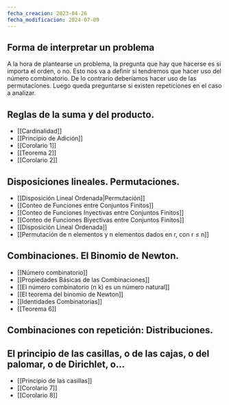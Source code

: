 ```yaml
---
fecha_creacion: 2023-04-26
fecha_modificacion: 2024-07-09
---
```

## Forma de interpretar un problema
A la hora de plantearse un problema, la pregunta que hay que hacerse es si importa el orden, o no. Esto nos va a definir si tendremos que hacer uso del número combinatorio. De lo contrario deberíamos hacer uso de las permutaciones.
Luego queda preguntarse si existen repeticiones en el caso a analizar.

## Reglas de la suma y del producto.
 - [[Cardinalidad]]
 - [[Principio de Adición]]
 - [[Corolario 1]]
 - [[Teorema 2]]
 - [[Corolario 2]]

## Disposiciones lineales. Permutaciones.
 - [[Disposición Lineal Ordenada|Permutación]]
 - [[Conteo de Funciones entre Conjuntos Finitos]]
 - [[Conteo de Funciones Inyectivas entre Conjuntos Finitos]]
 - [[Conteo de Funciones Biyectivas entre Conjuntos Finitos]]
 - [[Disposición Lineal Ordenada]]
 - [[Permutación de n elementos y n elementos dados en r, con r ≤ n]]

## Combinaciones. El Binomio de Newton.
 - [[Número combinatorio]]
 - [[Propiedades Básicas de las Combinaciones]]
 - [[El número combinatorio (n k) es un número natural]]
 - [[El teorema del binomio de Newton]]
 - [[Identidades Combinatorias]]
 - [[Teorema 6]]

## Combinaciones con repetición: Distribuciones.

## El principio de las casillas, o de las cajas, o del palomar, o de Dirichlet, o...
 - [[Principio de las casillas]]
 - [[Corolario 7]]
 - [[Corolario 8]]